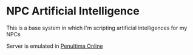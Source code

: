 # NPC Artificial Intelligence

This is a base system in which I'm scripting artificial intelligences for my NPCs

Server is emulated in [Penultima Online](https://www.polserver.com/)
